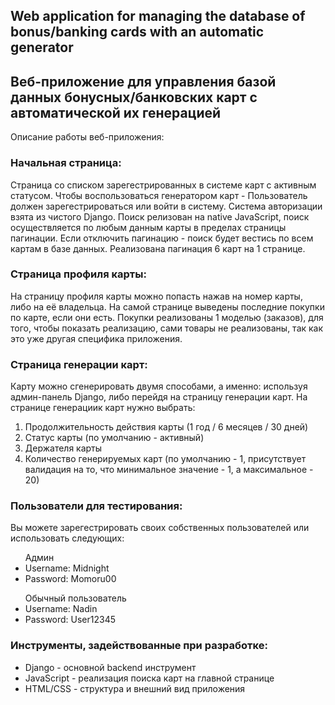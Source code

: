 ## Web application for managing the database of bonus/banking cards with an automatic generator
## Веб-приложение для управления базой данных бонусных/банковских карт с автоматической их генерацией

Описание работы веб-приложения:
### Начальная страница:
Страница со списком зарегестрированных в системе карт с активным статусом. 
Чтобы воспользоваться генератором карт - Пользователь должен зарегестрироваться или войти в систему.
Система авторизации взята из чистого Django.
Поиск релизован на native JavaScript, поиск осуществляется по любым данным карты в пределах страницы пагинации. Если отключить пагинацию - поиск будет вестись по всем картам в базе данных. 
Реализована пагинация 6 карт на 1 странице.

### Страница профиля карты:
На страницу профиля карты можно попасть нажав на номер карты, либо на её владельца.
На самой странице выведены последние покупки по карте, если они есть.
Покупки реализованы 1 моделью (заказов), для того, чтобы показать реализацию, сами товары не реализованы, так как это уже другая специфика приложения.

### Страница генерации карт:
Карту можно сгенерировать двумя способами, а именно: используя админ-панель Django, либо перейдя на страницу генерации карт.
На странице генерациик карт нужно выбрать:
  1. Продолжительность действия карты (1 год / 6 месяцев / 30 дней)
  2. Статус карты (по умолчанию - активный)
  3. Держателя карты
  4. Количество генерируемых карт (по умолчанию - 1, присутствует валидация на то, что минимальное значение - 1, а максимальное - 20) 
  
### Пользователи для тестирования:
Вы можете зарегестрировать своих собственных пользователей или использовать следующих:

<ul>
	Админ
	<li>Username: Midnight</li>
	<li>Password: Momoru00</li>
</ul>
<ul>
	Обычный пользователь
	<li>Username: Nadin</li>
	<li>Password: User12345</li>
</ul>
    
### Инструменты, задействованные при разработке: 
<ul>
  <li>Django - основной backend инструмент</li>
  <li>JavaScript - реализация поиска карт на главной странице</li>
  <li>HTML/CSS - структура и внешний вид приложения</li>
<ul>
